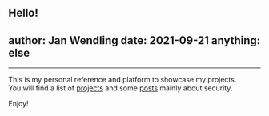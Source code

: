 Hello!
-----
author: Jan Wendling
date: 2021-09-21
anything: else
-----
-----
This is my personal reference and platform to showcase my projects.  
You will find a list of <a href="projects.html">projects</a> and some <a href="posts.html">posts</a> mainly about security.

Enjoy!